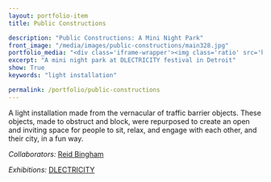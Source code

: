 ```yaml
---
layout: portfolio-item
title: Public Constructions

description: "Public Constructions: A Mini Night Park"
front_image: "/media/images/public-constructions/main328.jpg"
portfolio_media: "<div class='iframe-wrapper'><img class='ratio' src='https://placehold.it/740x416'/><iframe src='http://player.vimeo.com/video/53305832?byline=0&amp;portrait=0&amp;badge=0' frameborder='0' webkitAllowFullScreen mozallowfullscreen allowFullScreen></iframe></div>"
excerpt: "A mini night park at DLECTRICITY festival in Detroit"
show: True
keywords: "light installation"

permalink: /portfolio/public-constructions
---
```


A light installation made from the vernacular of traffic barrier objects. These objects, made to obstruct and block, were repurposed to create an open and inviting space for people to sit, relax, and engage with each other, and their city, in a fun way.

*Collaborators:* [Reid Bingham](http://www.reidbingham.com)

*Exhibitions:* [DLECTRICITY](http://www.dlectricity.com/)
